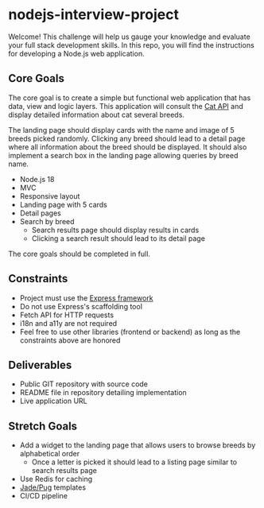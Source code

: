 # nodejs-interview-project

Welcome! This challenge will help us gauge your knowledge and evaluate your full stack development skills. In this repo, you will find the instructions for developing a Node.js web application.

## Core Goals

The core goal is to create a simple but functional web application that has data, view and logic layers. This application will consult the [Cat API](https://thecatapi.com/) and display detailed information about cat several breeds.

The landing page should display cards with the name and image of 5 breeds picked randomly. Clicking any breed should lead to a detail page where all information about the breed should be displayed. It should also implement a search box in the landing page allowing queries by breed name.

- Node.js 18
- MVC
- Responsive layout
- Landing page with 5 cards
- Detail pages 
- Search by breed
  - Search results page should display results in cards
  - Clicking a search result should lead to its detail page

The core goals should be completed in full.

## Constraints

- Project must use the [Express framework](https://expressjs.com)
- Do not use Express's scaffolding tool
- Fetch API for HTTP requests
- i18n and a11y are not required
- Feel free to use other libraries (frontend or backend) as long as the constraints above are honored

## Deliverables

- Public GIT repository with source code
- README file in repository detailing implementation
- Live application URL

## Stretch Goals

- Add a widget to the landing page that allows users to browse breeds by alphabetical order
  - Once a letter is picked it should lead to a listing page similar to search results page
- Use Redis for caching
- [Jade/Pug](https://pugjs.org) templates
- CI/CD pipeline
